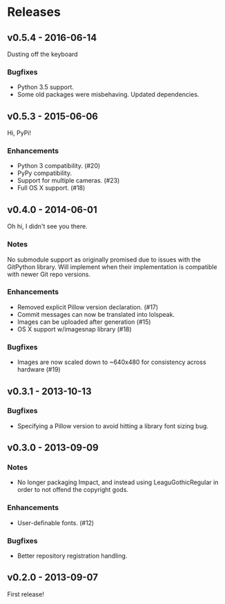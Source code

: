 Releases
========

v0.5.4 - 2016-06-14
-------------------
Dusting off the keyboard

### Bugfixes

* Python 3.5 support.
* Some old packages were misbehaving. Updated dependencies.

v0.5.3 - 2015-06-06
-------------------
Hi, PyPi!

### Enhancements

* Python 3 compatibility. (#20)
* PyPy compatibility.
* Support for multiple cameras. (#23)
* Full OS X support. (#18)


v0.4.0 - 2014-06-01
-------------------
Oh hi, I didn't see you there.

### Notes
No submodule support as originally promised due to issues with the GitPython library. Will implement when their implementation is compatible with newer Git repo versions.

### Enhancements
* Removed explicit Pillow version declaration. (#17)
* Commit messages can now be translated into lolspeak.
* Images can be uploaded after generation (#15)
* OS X support w/imagesnap library (#18)

### Bugfixes
* Images are now scaled down to ~640x480 for consistency across hardware (#19)

v0.3.1 - 2013-10-13
-------------------

### Bugfixes
* Specifying a Pillow version to avoid hitting a library font sizing bug.

v0.3.0 - 2013-09-09
-------------------

### Notes
* No longer packaging Impact, and instead using LeaguGothicRegular in order to not offend the copyright gods.

### Enhancements
* User-definable fonts. (#12)

### Bugfixes
* Better repository registration handling.

v0.2.0 - 2013-09-07
-----------------
First release!
